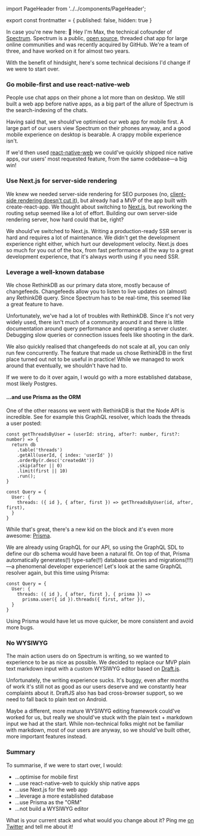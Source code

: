 import PageHeader from '../../components/PageHeader';

<PageHeader title="CTO Regrets: What I'd Do Differently" />

export const frontmatter = {
  published: false,
  hidden: true
}

In case you're new here: 👋 Hey I'm Max, the technical cofounder of [Spectrum](https://spectrum.chat). Spectrum is a public, [open source](https://github.com/withspectrum/spectrum), threaded chat app for large online communities and was recently acquired by GitHub. We're a team of three, and have worked on it for almost two years.

With the benefit of hindsight, here's some technical decisions I'd change if we were to start over.

### Go mobile-first and use react-native-web

People use chat apps on their phone a lot more than on desktop. We still built a web app before native apps, as a big part of the allure of Spectrum is the search-indexing of the chats.

Having said that, we should've optimised our web app for mobile first. A large part of our users view Spectrum on their phones anyway, and a good mobile experience on desktop is bearable. A crappy mobile experience isn't.

If we'd then used [react-native-web](https://github.com/necolas/react-native-web) we could've quickly shipped nice native apps, our users' most requested feature, from the same codebase—a big win!

### Use Next.js for server-side rendering

We knew we needed server-side rendering for SEO purposes (no, [client-side rendering doesn't cut it](https://twitter.com/mxstbr/status/985188986414161921)), but already had  a MVP of the app built with create-react-app. We thought about switching to [Next.js](https://nextjs.org), but reworking the routing setup seemed like a lot of effort. Building our own server-side rendering server, how hard could that be, right? 

We should've switched to Next.js. Writing a production-ready SSR server is hard and requires a lot of maintenance. We didn't get the development experience right either, which hurt our development velocity. Next.js does so much for you out of the box, from fast performance all the way to a great development experience, that it's always worth using if you need SSR.

### Leverage a well-known database

We chose RethinkDB as our primary data store, mostly because of changefeeds. Changefeeds allow you to listen to live updates on (almost) any RethinkDB query. Since Spectrum has to be real-time, this seemed like a great feature to have.

Unfortunately, we've had a lot of troubles with RethinkDB. Since it's not very widely used, there isn't much of a community around it and there is little documentation around query performance and operating a server cluster. Debugging slow queries or connection issues feels like shooting in the dark.

We also quickly realised that changefeeds do not scale at all, you can only run few concurrently. The feature that made us chose RethinkDB in the first place turned out not to be useful in practice! While we managed to work around that eventually, we shouldn't have had to.

If we were to do it over again, I would go with a more established database, most likely Postgres.

#### ...and use Prisma as the ORM

One of the other reasons we went with RethinkDB is that the Node API is incredible. See for example this GraphQL resolver, which loads the threads a user posted:

```JS
const getThreadsByUser = (userId: string, after?: number, first?: number) => {
  return db
    .table('threads')
    .getAll(userId, { index: 'userId' })
    .orderBy(r.desc('createdAt'))
    .skip(after || 0)
    .limit(first || 10)
    .run();
}

const Query = {
  User: {
    threads: ({ id }, { after, first }) => getThreadsByUser(id, after, first),
  }
}
```

While that's great, there's a new kid on the block and it's even more awesome: [Prisma](https://prisma.io).

We are already using GraphQL for our API, so using the GraphQL SDL to define our db schema would have been a natural fit. On top of that, Prisma automatically generates(!) type-safe(!!) database queries and migrations(!!!)—a phenomenal developer experience! Let's look at the same GraphQL resolver again, but this time using Prisma:

```JS
const Query = {
  User: {
    threads: ({ id }, { after, first }, { prisma }) => 
      prisma.user({ id }).threads({ first, after }),
  }
}
```

Using Prisma would have let us move quicker, be more consistent and avoid more bugs.

### No WYSIWYG

The main action users do on Spectrum is writing, so we wanted to experience to be as nice as possible. We decided to replace our MVP plain text markdown input with a custom WYSIWYG editor based on [Draft.js](https://draft-js.org).

Unfortunately, the writing experience sucks. It's buggy, even after months of work it's still not as good as our users deserve and we constantly hear complaints about it. DraftJS also has bad cross-browser support, so we need to fall back to plain text on Android.

Maybe a different, more mature WYSIWYG editing framework could've worked for us, but really we should've stuck with the plain text + markdown input we had at the start. While non-technical folks might not be familiar with markdown, most of our users are anyway, so we should've built other, more important features instead.

### Summary

To summarise, if we were to start over, I would:

- ...optimise for mobile first
- ...use react-native-web to quickly ship native apps
- ...use Next.js for the web app
- ...leverage a more established database
- ...use Prisma as the "ORM"
- ...not build a WYSIWYG editor

What is your current stack and what would you change about it? Ping me [on Twitter](https://twitter.com/mxstbr) and tell me about it!
